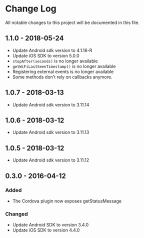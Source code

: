# Change Log
All notable changes to this project will be documented in this file.

## **1.1.0** - 2018-05-24
- Update Android sdk version to 4.1.16-R
- Update iOS SDK to version 5.0.0
- `stopAfter(seconds)` is no longer available
- `getWiFiLastSeenTimestamp()` is no longer available
- Registering external events is no longer available
- Some methods don't rely on callbacks anymore.

## **1.0.7** - 2018-03-13
- Update Android sdk version to 3.11.14

## **1.0.6** - 2018-03-12
- Update Android sdk version to 3.11.13

## **1.0.5** - 2018-03-12
- Update Android sdk version to 3.11.12

## **0.3.0** - 2016-04-12
### Added
- The Cordova plugin now exposes getStatusMessage
### Changed
- Update Android SDK to version 3.4.0
- Update iOS SDK to version 4.4.0
